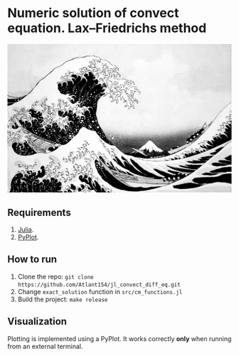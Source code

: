# Numeric solution of convect equation. Lax–Friedrichs method

![logo](doc/logo.jpg)

## Requirements

1. [Julia](https://julialang.org/).
2. [PyPlot](https://github.com/JuliaPy/PyPlot.jl).

## How to run

1. Clone the repo: `git clone https://github.com/Atlant154/jl_convect_diff_eq.git`
2. Change `exact_solution` function in `src/cm_functions.jl`
3. Build the project: `make release`

## Visualization

Plotting is implemented using a PyPlot. It works correctly **only** when running from an external terminal.
